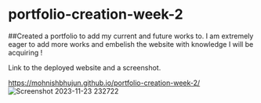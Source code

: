 # portfolio-creation-week-2

##Created a portfolio to add my current and future works to. 
I am extremely eager to add more works and embelish the website with knowledge I will be acquiring !


Link to the deployed website and a screenshot. 

https://mohnishbhujun.github.io/portfolio-creation-week-2/
![Screenshot 2023-11-23 232722](https://github.com/MohnishBhujun/portfolio-creation-week-2/assets/149837818/0ae89d16-e69b-4174-b082-c3ef902fb5ce)
